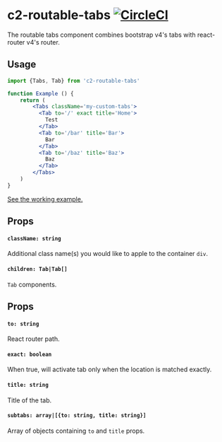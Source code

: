 # c2-routable-tabs [![CircleCI](https://circleci.com/gh/ClearC2/c2-routable-tabs.svg?style=svg)](https://circleci.com/gh/ClearC2/c2-routable-tabs)

The routable tabs component combines bootstrap v4's tabs with react-router v4's router.

## Usage
```jsx
import {Tabs, Tab} from 'c2-routable-tabs'

function Example () {
    return (
        <Tabs className='my-custom-tabs'>
          <Tab to='/' exact title='Home'>
            Test
          </Tab>
          <Tab to='/bar' title='Bar'>
            Bar
          </Tab>
          <Tab to='/baz' title='Baz'>
            Baz
          </Tab>
        </Tabs>
    )
}
```

[See the working example.](example/src/App.js)

## <Tabs/> Props
#### `className: string`
Additional class name(s) you would like to apple to the container `div`.

#### `children: Tab|Tab[]`
`Tab` components.

## <Tab/> Props
#### `to: string`
React router path.

#### `exact: boolean`
When true, will activate tab only when the location is matched exactly.

#### `title: string`
Title of the tab.

#### `subtabs: array|[{to: string, title: string}]`
Array of objects containing `to` and `title` props.